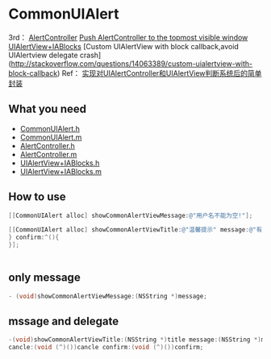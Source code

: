 CommonUIAlert
===========
3rd：
 		[AlertController](https://github.com/dbettermann/AlertController) [Push AlertController to the topmost visible window](http://stackoverflow.com/questions/26554894/how-to-present-uialertcontroller-when-not-in-a-view-controller)
 		[UIAlertView+IABlocks](https://github.com/Innovattic/UIKit-Blocks) [Custom UIAlertView with block callback,avoid UIAlertview delegate crash] (http://stackoverflow.com/questions/14063389/custom-uialertview-with-block-callback)
Ref：
 		[实现对UIAlertController和UIAlertView判断系统后的简单封装](http://blog.csdn.net/july_sal/article/details/42006235?utm_source=tuicool&utm_medium=referral)
 		
What you need
---

* [CommonUIAlert.h](https://github.com/Ericfengshi/CommonUIAlert/blob/master/CommonUIAlert.h)
* [CommonUIAlert.m](https://github.com/Ericfengshi/CommonUIAlert/blob/master/CommonUIAlert.m)
* [AlertController.h](https://github.com/dbettermann/AlertController/blob/master/AlertController/Source/AlertController.h)
* [AlertController.m](https://github.com/dbettermann/AlertController/blob/master/AlertController/Source/AlertController.m)
* [UIAlertView+IABlocks.h](https://github.com/Innovattic/UIKit-Blocks/blob/master/UIAlertView%2BIABlocks.h)
* [UIAlertView+IABlocks.m](https://github.com/Innovattic/UIKit-Blocks/blob/master/UIAlertView%2BIABlocks.m)

How to use
---  

```objective-c
[[CommonUIAlert alloc] showCommonAlertViewMessage:@"用户名不能为空!"];

[[CommonUIAlert alloc] showCommonAlertViewTitle:@"温馨提示" message:@"有新版本，请更新应用" cancelButtonTitle:@"取消" otherButtonTitle:@"确认" cancle:^(){
} confirm:^(){
}];
    
```

## only message

```objective-c
- (void)showCommonAlertViewMessage:(NSString *)message;
```


## mssage and delegate

```objective-c
-(void)showCommonAlertViewTitle:(NSString *)title message:(NSString *)message cancelButtonTitle:(NSString *)cancelButtonTitle otherButtonTitle:(NSString *)otherButtonTitle 
cancle:(void (^)())cancle confirm:(void (^)())confirm;
```
